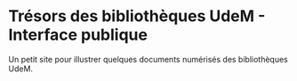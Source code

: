 # Trésors des bibliothèques UdeM - Interface publique

Un petit site pour illustrer quelques documents numérisés des
bibliothèques UdeM.
